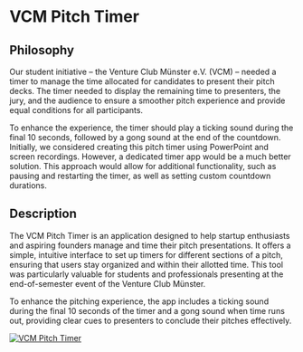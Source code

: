 # VCM Pitch Timer

## Philosophy

Our student initiative – the Venture Club Münster e.V. (VCM) – needed a timer to manage the time allocated for candidates to present their pitch decks.
The timer needed to display the remaining time to presenters, the jury, and the audience to ensure a smoother pitch experience and provide equal conditions for all participants.

To enhance the experience, the timer should play a ticking sound during the final 10 seconds, followed by a gong sound at the end of the countdown. Initially, we considered creating this pitch timer using PowerPoint and screen recordings. However, a dedicated timer app would be a much better solution. This approach would allow for additional functionality, such as pausing and restarting the timer, as well as setting custom countdown durations.

## Description

The VCM Pitch Timer is an application designed to help startup enthusiasts and aspiring founders manage and time their pitch presentations. It offers a simple, intuitive interface to set up timers for different sections of a pitch, ensuring that users stay organized and within their allotted time. This tool was particularly valuable for students and professionals presenting at the end-of-semester event of the Venture Club Münster.

To enhance the pitching experience, the app includes a ticking sound during the final 10 seconds of the timer and a gong sound when time runs out, providing clear cues to presenters to conclude their pitches effectively.

[![VCM Pitch Timer](./assets/thumbnail.png)](https://www.pitch-timer.com)
